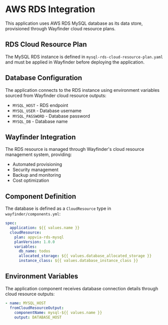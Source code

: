 # AWS RDS Integration

This application uses AWS RDS MySQL database as its data store, provisioned through Wayfinder cloud resource plans.

## RDS Cloud Resource Plan

The MySQL RDS instance is defined in `mysql-rds-cloud-resource-plan.yaml` and must be applied in Wayfinder before deploying the application.

## Database Configuration

The application connects to the RDS instance using environment variables sourced from Wayfinder cloud resource outputs:

- `MYSQL_HOST` - RDS endpoint
- `MYSQL_USER` - Database username
- `MYSQL_PASSWORD` - Database password
- `MYSQL_DB` - Database name

## Wayfinder Integration

The RDS resource is managed through Wayfinder's cloud resource management system, providing:

- Automated provisioning
- Security management
- Backup and monitoring
- Cost optimization

## Component Definition

The database is defined as a `CloudResource` type in `wayfinder/components.yml`:

```yaml
spec:
  application: ${{ values.name }}
  cloudResource:
    plan: appvia-rds-mysql
    planVersion: 1.0.0
    variables:
      db_name: todos
      allocated_storage: ${{ values.database_allocated_storage }}
      instance_class: ${{ values.database_instance_class }}
```

## Environment Variables

The application component receives database connection details through cloud resource outputs:

```yaml
- name: MYSQL_HOST
  fromCloudResourceOutput:
    componentName: mysql-${{ values.name }}
    output: DATABASE_HOST
```